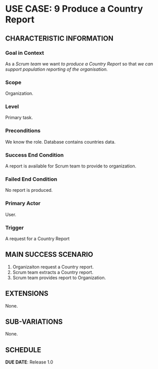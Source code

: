 # USE CASE: 9 Produce a Country Report 
## CHARACTERISTIC INFORMATION

### Goal in Context

As a *Scrum team* we want *to produce a Country Report* so that *we can support population reporting of the organisation.*

### Scope

Organization.

### Level

Primary task.

### Preconditions

We know the role.  Database contains countries data.

### Success End Condition

A report is available for Scrum team to provide to organization.

### Failed End Condition

No report is produced.

### Primary Actor

User.

### Trigger

A request for a Country Report

## MAIN SUCCESS SCENARIO

1. Organizaiton request a Country report.
2. Scrum team extracts a Country report.
3. Scrum team provides report to Organization.

## EXTENSIONS

None.

## SUB-VARIATIONS

None.

## SCHEDULE

**DUE DATE**: Release 1.0
